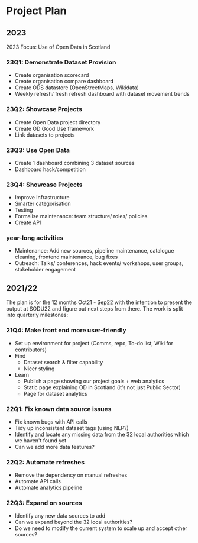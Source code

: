 # Project Plan

## 2023

2023 Focus: Use of Open Data in Scotland

### 23Q1: Demonstrate Dataset Provision
* Create organisation scorecard
* Create organisation compare dashboard
* Create ODS datastore (OpenStreetMaps, Wikidata)
* Weekly refresh/ fresh refresh dashboard with dataset movement trends

### 23Q2: Showcase Projects
* Create Open Data project directory
* Create OD Good Use framework
* Link datasets to projects

### 23Q3: Use Open Data
* Create 1 dashboard combining 3 dataset sources
* Dashboard hack/competition

### 23Q4: Showcase Projects
* Improve Infrastructure
* Smarter categorisation
* Testing
* Formalise maintenance: team structure/ roles/ policies
* Create API

### year-long activities
* Maintenance: Add new sources, pipeline maintenance, catalogue cleaning, frontend maintenance, bug fixes
* Outreach: Talks/ conferences, hack events/ workshops, user groups, stakeholder engagement




## 2021/22
The plan is for the 12 months Oct21 - Sep22 with the intention to present the output at SODU22 and figure out next steps from there. The work is split into quarterly milestones:

### 21Q4: Make front end more user-friendly
* Set up environment for project (Comms, repo, To-do list, Wiki for contributors)
* Find
    * Dataset search & filter capability
    * Nicer styling
* Learn
    * Publish a page showing our project goals + web analytics
    * Static page explaining OD in Scotland (it’s not just Public Sector) 
    * Page for dataset analytics

### 22Q1: Fix known data source issues
* Fix known bugs with API calls
* Tidy up inconsistent dataset tags (using NLP?)
* Identify and locate any missing data from the 32 local authorities which we haven't found yet
* Can we add more data features?

### 22Q2: Automate refreshes
* Remove the dependency on manual refreshes
* Automate API calls
* Automate analytics pipeline

### 22Q3: Expand on sources
* Identify any new data sources to add 
* Can we expand beyond the 32 local authorities?
* Do we need to modify the current system to scale up and accept other sources?
